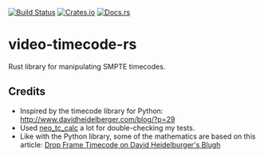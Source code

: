 [![Build Status](https://travis-ci.org/bkhl/video-timecode-rs.svg?branch=master)](https://travis-ci.org/bkhl/video-timecode-rs)
[![Crates.io](https://img.shields.io/crates/v/video-timecode.svg)](https://crates.io/crates/video-timecode)
[![Docs.rs](https://img.shields.io/badge/docs.rs--blue.svg)](https://docs.rs/video-timecode/)

# video-timecode-rs

Rust library for manipulating SMPTE timecodes.

## Credits

* Inspired by the timecode library for Python: http://www.davidheidelberger.com/blog/?p=29
* Used [neo_tc_calc](https://docs.google.com/spreadsheets/d/12MUatPWIHteADCKNIafR25Y8DJr2RPB_xdfjYbjWZwo) a lot for double-checking my tests.
* Like with the Python library, some of the mathematics are based on this article: [Drop Frame Timecode on David Heidelburger's Blugh](http://www.davidheidelberger.com/blog/?p=29)

